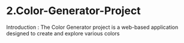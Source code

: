 # 2.Color-Generator-Project
Introduction : The Color Generator project is a web-based application designed to create and explore various colors
